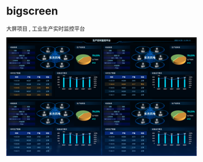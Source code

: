 # bigscreen
大屏项目 , 工业生产实时监控平台

![screen](https://github.com/zahngjjj/bigscreen/raw/main/src/assets/images/screen_pic.png)


